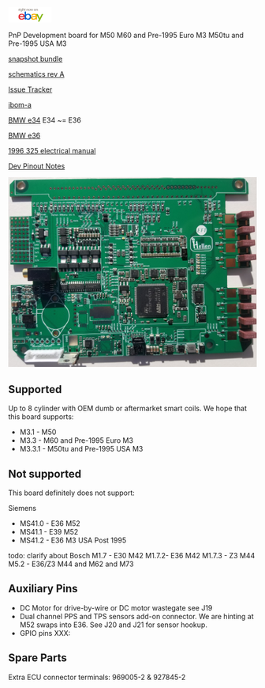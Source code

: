 <a href="https://www.ebay.com/itm/334235601464"><img src="Images/ebay_gen_button.gif"></a>

PnP Development board for M50
M60 and Pre-1995 Euro M3
M50tu and Pre-1995 USA M3

[snapshot bundle](https://rusefi.com/build_server/rusefi_bundle_hellen88bmw.zip)

[schematics rev A](Hardware/Hellen/hellen88bmw-a-schematic.pdf)

[Issue Tracker](https://github.com/rusefi/hellen88bmw-issues)

[ibom-a](https://rusefi.com/docs/ibom/hellen88bmw-a-ibom.html)


[BMW e34](BMW-e34) E34 ~= E36

[BMW e36](BMW-e36)

[1996 325 electrical manual](https://github.com/rusefi/rusefi_documentation/blob/master/OEM-Docs/Bmw/1994_e36/1996%20BMW%20318is-c%20-%20320i%20-%20325i-c%20-%20328i-c%20%20Electrical%20Troubleshooting%20Manual.pdf)


[Dev Pinout Notes](https://docs.google.com/spreadsheets/d/1OiEaak7TElKwF-fXWvl9Dk-fD84a0NENe6lOwhXiOe4/)

![x](Hardware/Hellen/hellen88bmw-rev-a.jpg)



## Supported
Up to 8 cylinder with OEM dumb or aftermarket smart coils. We hope that this board supports:
* M3.1 - M50
* M3.3 - M60 and Pre-1995 Euro M3
* M3.3.1 - M50tu and Pre-1995 USA M3

## Not supported
This board definitely does not support:

Siemens
* MS41.0 - E36 M52
* MS41.1 - E39 M52
* MS41.2 - E36 M3 USA Post 1995


todo: clarify about 
Bosch
M1.7 - E30 M42
M1.7.2- E36 M42
M1.7.3 - Z3 M44
M5.2 - E36/Z3 M44 and M62 and M73



## Auxiliary Pins
* DC Motor for drive-by-wire or DC motor wastegate see J19
* Dual channel PPS and TPS sensors add-on connector. We are hinting at M52 swaps into E36. See J20 and J21 for sensor hookup.
* GPIO pins XXX: 

## Spare Parts

Extra ECU connector terminals: 969005-2 & 927845-2

